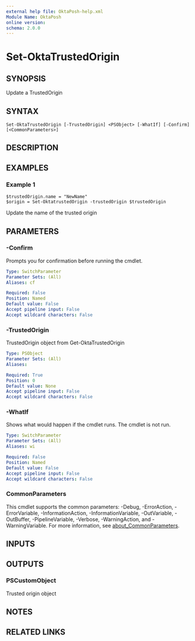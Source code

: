 ```yaml
---
external help file: OktaPosh-help.xml
Module Name: OktaPosh
online version:
schema: 2.0.0
---
```


# Set-OktaTrustedOrigin

## SYNOPSIS
Update a TrustedOrigin

## SYNTAX

```
Set-OktaTrustedOrigin [-TrustedOrigin] <PSObject> [-WhatIf] [-Confirm] [<CommonParameters>]
```

## DESCRIPTION

## EXAMPLES

### Example 1
```
$trustedOrigin.name = "NewName"
$origin = Set-OktatrustedOrigin -trustedOrigin $trustedOrigin
```

Update the name of the trusted origin

## PARAMETERS

### -Confirm
Prompts you for confirmation before running the cmdlet.

```yaml
Type: SwitchParameter
Parameter Sets: (All)
Aliases: cf

Required: False
Position: Named
Default value: False
Accept pipeline input: False
Accept wildcard characters: False
```

### -TrustedOrigin
TrustedOrigin object from Get-OktaTrustedOrigin

```yaml
Type: PSObject
Parameter Sets: (All)
Aliases:

Required: True
Position: 0
Default value: None
Accept pipeline input: False
Accept wildcard characters: False
```

### -WhatIf
Shows what would happen if the cmdlet runs.
The cmdlet is not run.

```yaml
Type: SwitchParameter
Parameter Sets: (All)
Aliases: wi

Required: False
Position: Named
Default value: False
Accept pipeline input: False
Accept wildcard characters: False
```

### CommonParameters
This cmdlet supports the common parameters: -Debug, -ErrorAction, -ErrorVariable, -InformationAction, -InformationVariable, -OutVariable, -OutBuffer, -PipelineVariable, -Verbose, -WarningAction, and -WarningVariable. For more information, see [about_CommonParameters](http://go.microsoft.com/fwlink/?LinkID=113216).

## INPUTS

## OUTPUTS

### PSCustomObject
Trusted origin object

## NOTES

## RELATED LINKS

